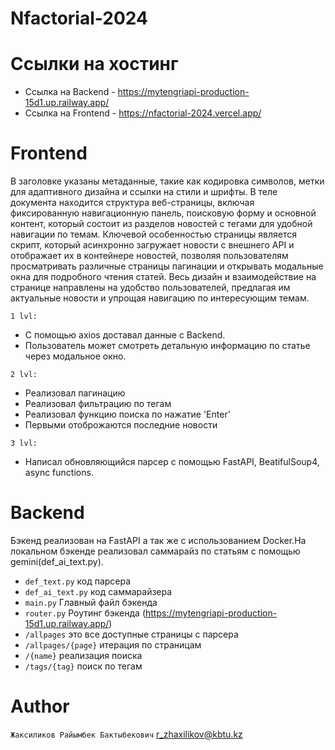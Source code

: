 # Nfactorial-2024

# Ссылки на хостинг

- Ссылка на Backend - https://mytengriapi-production-15d1.up.railway.app/
- Ссылка на Frontend - https://nfactorial-2024.vercel.app/

# Frontend

 В заголовке указаны метаданные, такие как кодировка символов, метки для адаптивного дизайна и ссылки на стили и шрифты. В теле документа находится структура веб-страницы, включая фиксированную навигационную панель, поисковую форму и основной контент, который состоит из разделов новостей с тегами для удобной навигации по темам. Ключевой особенностью страницы является скрипт, который асинхронно загружает новости с внешнего API и отображает их в контейнере новостей, позволяя пользователям просматривать различные страницы пагинации и открывать модальные окна для подробного чтения статей. Весь дизайн и взаимодействие на странице направлены на удобство пользователей, предлагая им актуальные новости и упрощая навигацию по интересующим темам.

`1 lvl:`
- С помощью axios доставал данные с Backend.
- Пользователь может смотреть детальную информацию по статье через модальное окно.

`2 lvl:`
- Реализовал пагинацию
- Реализовал фильтрацию по тегам
- Реализовал функцию поиска по нажатие 'Enter'
- Первыми отоброжаются последние новости

`3 lvl:`
- Написал обновляющийся парсер с помощью FastAPI, BeatifulSoup4, async functions.

# Backend

Бэкенд реализован на FastAPI а так же с использованием Docker.На локальном бэкенде реализовал саммарайз по статьям с помощью gemini(def_ai_text.py).

- `def_text.py` код парсера
- `def_ai_text.py` код саммарайзера
- `main.py` Главный файл бэкенда
- `router.py` Роутинг бэкенда
    (https://mytengriapi-production-15d1.up.railway.app/)
- `/allpages` это все доступные страницы с парсера
- `/allpages/{page}` итерация по страницам
- `/{name}` реализация поиска 
- `/tags/{tag}` поиск по тегам 


# Author
`Жаксиликов Райымбек Бактыбекович`
r_zhaxilikov@kbtu.kz